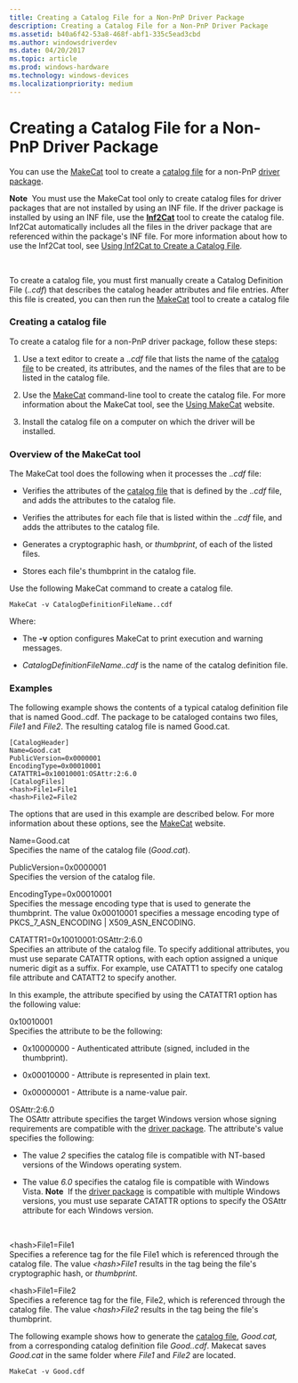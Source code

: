 ```yaml
---
title: Creating a Catalog File for a Non-PnP Driver Package
description: Creating a Catalog File for a Non-PnP Driver Package
ms.assetid: b40a6f42-53a8-468f-abf1-335c5ead3cbd
ms.author: windowsdriverdev
ms.date: 04/20/2017
ms.topic: article
ms.prod: windows-hardware
ms.technology: windows-devices
ms.localizationpriority: medium
---
```


# Creating a Catalog File for a Non-PnP Driver Package


You can use the [MakeCat](http://go.microsoft.com/fwlink/p/?linkid=104922) tool to create a [catalog file](catalog-files.md) for a non-PnP [driver package](driver-packages.md).

**Note**  You must use the MakeCat tool only to create catalog files for driver packages that are not installed by using an INF file. If the driver package is installed by using an INF file, use the [**Inf2Cat**](https://msdn.microsoft.com/library/windows/hardware/ff547089) tool to create the catalog file. Inf2Cat automatically includes all the files in the driver package that are referenced within the package's INF file. For more information about how to use the Inf2Cat tool, see [Using Inf2Cat to Create a Catalog File](using-inf2cat-to-create-a-catalog-file.md).

 

To create a catalog file, you must first manually create a Catalog Definition File (.*.cdf*) that describes the catalog header attributes and file entries. After this file is created, you can then run the [MakeCat](http://go.microsoft.com/fwlink/p/?linkid=104922) tool to create a catalog file

### Creating a catalog file

To create a catalog file for a non-PnP driver package, follow these steps:

1.  Use a text editor to create a .*.cdf* file that lists the name of the [catalog file](catalog-files.md) to be created, its attributes, and the names of the files that are to be listed in the catalog file.

2.  Use the [MakeCat](http://go.microsoft.com/fwlink/p/?linkid=104922) command-line tool to create the catalog file. For more information about the MakeCat tool, see the [Using MakeCat](http://go.microsoft.com/fwlink/p/?linkid=70086) website.

3.  Install the catalog file on a computer on which the driver will be installed.

### Overview of the MakeCat tool

The MakeCat tool does the following when it processes the .*.cdf* file:

-   Verifies the attributes of the [catalog file](catalog-files.md) that is defined by the .*.cdf* file, and adds the attributes to the catalog file.

-   Verifies the attributes for each file that is listed within the .*.cdf* file, and adds the attributes to the catalog file.

-   Generates a cryptographic hash, or *thumbprint*, of each of the listed files.

-   Stores each file's thumbprint in the catalog file.

Use the following MakeCat command to create a catalog file.

```
MakeCat -v CatalogDefinitionFileName..cdf
```

Where:

-   The **-v** option configures MakeCat to print execution and warning messages.

-   *CatalogDefinitionFileName..cdf* is the name of the catalog definition file.

### Examples

The following example shows the contents of a typical catalog definition file that is named Good..cdf. The package to be cataloged contains two files, *File1* and *File2*. The resulting catalog file is named Good.cat.

```
[CatalogHeader]
Name=Good.cat
PublicVersion=0x0000001
EncodingType=0x00010001
CATATTR1=0x10010001:OSAttr:2:6.0
[CatalogFiles]
<hash>File1=File1
<hash>File2=File2
```

The options that are used in this example are described below. For more information about these options, see the [MakeCat](http://go.microsoft.com/fwlink/p/?linkid=104922) website.

<a href="" id="name-good-cat"></a>Name=Good.cat  
Specifies the name of the catalog file (*Good.cat*).

<a href="" id="publicversion-0x0000001"></a>PublicVersion=0x0000001  
Specifies the version of the catalog file.

<a href="" id="encodingtype-0x00010001"></a>EncodingType=0x00010001  
Specifies the message encoding type that is used to generate the thumbprint. The value 0x00010001 specifies a message encoding type of PKCS_7_ASN_ENCODING | X509_ASN_ENCODING.

<a href="" id="catattr1-0x10010001-osattr-2-6-0"></a>CATATTR1=0x10010001:OSAttr:2:6.0  
Specifies an attribute of the catalog file. To specify additional attributes, you must use separate CATATTR options, with each option assigned a unique numeric digit as a suffix. For example, use CATATT1 to specify one catalog file attribute and CATATT2 to specify another.

In this example, the attribute specified by using the CATATTR1 option has the following value:

<a href="" id="0x10010001"></a>0x10010001  
Specifies the attribute to be the following:

-   0x10000000 - Authenticated attribute (signed, included in the thumbprint).

-   0x00010000 - Attribute is represented in plain text.

-   0x00000001 - Attribute is a name-value pair.

<a href="" id="osattr-2-6-0"></a>OSAttr:2:6.0  
The OSAttr attribute specifies the target Windows version whose signing requirements are compatible with the [driver package](driver-packages.md). The attribute's value specifies the following:

-   The value *2* specifies the catalog file is compatible with NT-based versions of the Windows operating system.

-   The value *6.0* specifies the catalog file is compatible with Windows Vista.
    **Note**  If the [driver package](driver-packages.md) is compatible with multiple Windows versions, you must use separate CATATTR options to specify the OSAttr attribute for each Windows version.

     

<a href="" id="-hash-file1-file1"></a>&lt;hash&gt;File1=File1  
Specifies a reference tag for the file File1 which is referenced through the catalog file. The value *&lt;hash&gt;File1* results in the tag being the file's cryptographic hash, or *thumbprint*.

<a href="" id="-hash-file1-file2"></a>&lt;hash&gt;File1=File2  
Specifies a reference tag for the file, File2, which is referenced through the catalog file. The value *&lt;hash&gt;File2* results in the tag being the file's thumbprint.

The following example shows how to generate the [catalog file](catalog-files.md), *Good.cat,* from a corresponding catalog definition file *Good..cdf*. Makecat saves *Good.cat* in the same folder where *File1* and *File2* are located.

```
MakeCat -v Good.cdf
```

 

 





